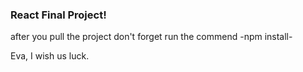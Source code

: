 ### React Final Project!

after you pull the project don't forget run the commend -npm install-

Eva, I wish us luck. 